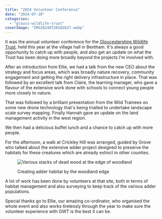 ```yaml
---
title: "2024 Volunteer Conference"
date: "2024-07-20"
categories: 
  - "gloucs-wildlife-trust"
coverImage: "IMG20240720102627.webp"
---
```


It was the annual volunteer conference for the [Gloucestershire Wildlife Trust](https://www.gloucestershirewildlifetrust.co.uk/volunteer), held this year at the village hall in Bentham. It's always a good opportunity to catch up with people, and also get an update on what the Trust has been doing more broadly beyond the projects I'm involved with.

After an introduction from Ellie, we had a talk from the new CEO about the strategy and focus areas, which was broadly nature recovery, community engagement and getting the right delivery infrastructure in place. That was followed by an excellent talk from Claire, the learning manager, who gave a flavour of the extensive work done with schools to connect young people more closely to nature.

That was followed by a brilliant presentation from the Wild Trainees on some new drone technology that's being trialled to undertake landscape scale survey mapping. Finally Hannah gave an update on the land management activity in the west region.

We then had a delicious buffet lunch and a chance to catch up with more people.

For the afternoon, a walk at Crickley Hill was arranged, guided by Grove who talked about the extensive adder project designed to preserve the habitats for these creatures which are already extinct in other counties.

<figure>

![Various stacks of dead wood at the edge of woodland](images/IMG20240720144123-1024x576.webp)

<figcaption>

Creating adder habitat by the woodland edge

</figcaption>

</figure>

A lot of work has been done by volunteers at that site, both in terms of habitat management and also surveying to keep track of the various adder populations.

Special thanks go to Ellie, our amazing co-ordinator, who organised the whole event and also works tirelessly through the year to make sure the volunteer experience with GWT is the best it can be.
